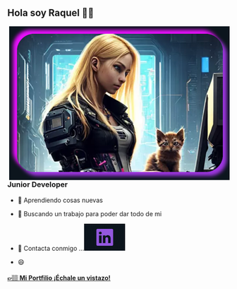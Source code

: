 ## Hola soy Raquel 👋😼
<img src="MiPortfolio/img/otras/fotoContacto2.png" align="right" width="500px;" alt="fotoContacto2" />
<p align="center">
  <h3>Junior Developer</h3>
</p>

 - 🌱 Aprendiendo cosas nuevas
 
 - 🔭 Buscando un trabajo para poder dar todo de mi

 - 💬 Contacta conmigo ...[<img src="MiPortfolio/img/otras/img_linkedln.png" >](https://www.linkedin.com/in/raquel-casares-de-la-poza-9a363b25b/)
   
 - 😄 
 
 <p align="center">
   <a href="https://raquelcasaresdelapoza-miportfolio.netlify.app">
  <h4>👉🏼 <b><u>Mi Portfilio</u></b> ¡Échale un vistazo! </h4></a>
   </p>
<!--
**Quake006/Quake006** is a ✨ _special_ ✨ repository because its `README.md` (this file) appears on your GitHub profile.

Here are some ideas to get you started:

- 🔭 I’m currently working on ...
- 🌱 I’m currently learning ...
- 👯 I’m looking to collaborate on ...
- 🤔 I’m looking for help with ...
- 💬 Ask me about ...
- 📫 How to reach me: ...
- 😄 Pronouns: ...
- ⚡ Fun fact: ...

-->
